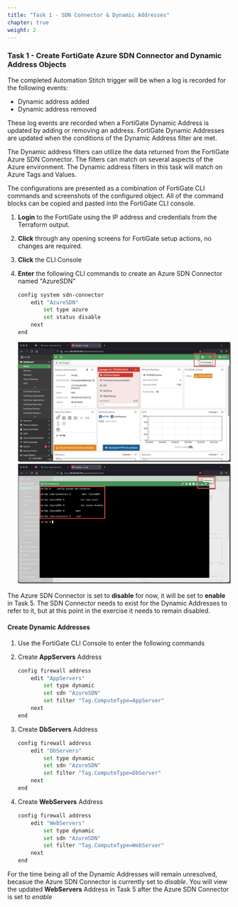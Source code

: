```yaml
---
title: "Task 1 - SDN Connector & Dynamic Addresses"
chapter: true
weight: 2
---
```


### Task 1 - Create FortiGate Azure SDN Connector and Dynamic Address Objects

The completed Automation Stitch trigger will be when a log is recorded for the following events:

* Dynamic address added
* Dynamic address removed

These log events are recorded when a FortiGate Dynamic Address is updated by adding or removing an address. FortiGate Dynamic Addresses are updated when the conditions of the Dynamic Address filter are met.

The Dynamic address filters can utilize the data returned from the FortiGate Azure SDN Connector. The filters can match on several aspects of the Azure environment. The Dynamic address filters in this task will match on Azure Tags and Values.

The configurations are presented as a combination of FortiGate CLI commands and screenshots of the configured object.  All of the command blocks can be copied and pasted into the FortiGate CLI console.

1. **Login** to the FortiGate using the IP address and credentials from the Terraform output.
1. **Click** through any opening screens for FortiGate setup actions, no changes are required.
1. **Click** the CLI Console
1. **Enter** the following CLI commands to create an Azure SDN Connector named "AzureSDN"

    ```bash
    config system sdn-connector
        edit "AzureSDN"
            set type azure
            set status disable 
        next
    end
    ```

    ![sdnconnector1](../images/sdnconnector-01.jpg)
    ![sdnconnector2](../images/sdnconnector-02.jpg)

The Azure SDN Connector is set to **disable** for now, it will be set to **enable** in Task 5. The SDN Connector needs to exist for the Dynamic Addresses to refer to it, but at this point in the exercise it needs to remain disabled.

#### Create Dynamic Addresses

1. Use the FortiGate CLI Console to enter the following commands
1. Create **AppServers** Address

    ```bash
    config firewall address
        edit "AppServers"
            set type dynamic
            set sdn "AzureSDN"
            set filter "Tag.ComputeType=AppServer"
        next
    end
    ```

1. Create **DbServers** Address

    ```bash
    config firewall address
        edit "DbServers"
            set type dynamic
            set sdn "AzureSDN"
            set filter "Tag.ComputeType=DbServer"
        next
    end
    ```

1. Create **WebServers** Address

    ```bash
    config firewall address
        edit "WebServers"
            set type dynamic
            set sdn "AzureSDN"
            set filter "Tag.ComputeType=WebServer"
        next
    end
    ```

For the time being all of the Dynamic Addresses will remain unresolved, becasue the Azure SDN Connector is currently set to *disable*. You will view the updated **WebServers** Address in Task 5 after the Azure SDN Connector is set to *enable*
